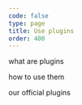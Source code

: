 ```yaml
---
code: false
type: page
title: Use plugins
order: 400
---
```



what are plugins

how to use them 

our official plugins